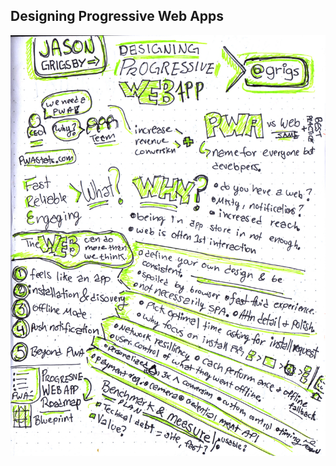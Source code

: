 ## Designing Progressive Web Apps

![Jason Grigsby on Progressive Web Apps](img/12-jason-grigsby.jpg)
